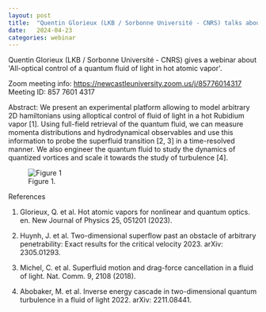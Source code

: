 ```yaml
---
layout: post
title:  "Quentin Glorieux (LKB / Sorbonne Université - CNRS) talks about 'All-optical control of a quantum fluid of light in hot atomic vapor' (4PM UK time - 23rd April)"
date:   2024-04-23
categories: webinar
---
```

Quentin Glorieux (LKB / Sorbonne Université - CNRS) gives a webinar about 'All-optical control of a quantum fluid of light in hot atomic vapor'.

Zoom meeting info:
https://newcastleuniversity.zoom.us/j/85776014317
Meeting ID: 857 7601 4317

Abstract:
We present an experimental platform allowing to model arbitrary 2D hamiltonians using alloptical
control of fluid of light in a hot Rubidium vapor [1]. Using full-field retrieval of the
quantum fluid, we can measure momenta distributions and hydrodynamical observables and
use this information to probe the superfluid transition [2, 3] in a time-resolved manner. We also
engineer the quantum fluid to study the dynamics of quantized vortices and scale it towards
the study of turbulence [4].

<figure>
  <img src="https://uk-quantum-fluids-network.github.io/webinars/Figure_QuentinGlorieux.png" alt="Figure 1">
  <figcaption>Figure 1.</figcaption>
</figure>

References

1. Glorieux, Q. et al. Hot atomic vapors for nonlinear and quantum optics. en. New Journal
of Physics 25, 051201 (2023).

2. Huynh, J. et al. Two-dimensional superflow past an obstacle of arbitrary penetrability: Exact
results for the critical velocity 2023. arXiv: 2305.01293.

3. Michel, C. et al. Superfluid motion and drag-force cancellation in a fluid of light. Nat.
Comm. 9, 2108 (2018).

4. Abobaker, M. et al. Inverse energy cascade in two-dimensional quantum turbulence in a
fluid of light 2022. arXiv: 2211.08441.
